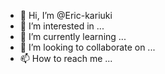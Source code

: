 - 👋 Hi, I’m @Eric-kariuki
- 👀 I’m interested in ...
- 🌱 I’m currently learning ...
- 💞️ I’m looking to collaborate on ...
- 📫 How to reach me ...

<!---
Eric-kariuki/Eric-kariuki is a ✨ special ✨ repository because its `README.md` (this file) appears on your GitHub profile.
You can click the Preview link to take a look at your changes.
--->
